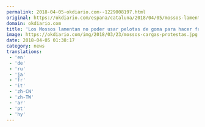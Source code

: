 ```yaml
---
permalink: 2018-04-05-okdiario.com--1229008197.html
original: https://okdiario.com/espana/cataluna/2018/04/05/mossos-lamentan-no-poder-usar-pelotas-goma-hacer-frente-cdr-2067319
domain: okdiario.com
title: 'Los Mossos lamentan no poder usar pelotas de goma para hacer frente a los CDR'
image: https://okdiario.com/img/2018/03/23/mossos-cargas-protestas.jpg
date: 2018-04-05 01:38:17
category: news
translations: 
 - 'en'
 - 'de'
 - 'ru'
 - 'ja'
 - 'fr'
 - 'it'
 - 'zh-CN'
 - 'zh-TW'
 - 'ar'
 - 'pt'
 - 'hy'
---
```


